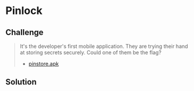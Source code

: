 # Pinlock

## Challenge

> It's the developer's first mobile application. They are trying their hand at storing secrets securely. Could one of them be the flag?
> 
> * [pinstore.apk](attachments/pinstore.apk)

## Solution
